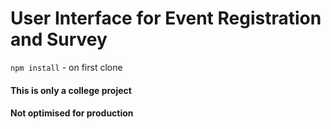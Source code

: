# User Interface for **Event Registration and Survey**

`npm install` - on first clone

#### This is only a college project
#### Not optimised for production
